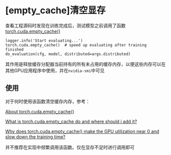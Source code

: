 
# [empty_cache]清空显存

查看工程源码时发现在训练完成后，测试模型之前调用了函数[torch.cuda.empty_cache()](https://pytorch.org/docs/stable/cuda.html#torch.cuda.empty_cache)

```
logger.info('Start evaluating...')
torch.cuda.empty_cache()  # speed up evaluating after training finished
do_evaluation(cfg, model, distributed=args.distributed)
```

其作用是释放缓存分配器当前持有的所有未占用的缓存内存，以便这些内存可以在其他GPU应用程序中使用，并在`nvidia-smi`中可见

## 使用

对于何时使用该函数清空缓存内存，参考：

[About torch.cuda.empty_cache()](https://discuss.pytorch.org/t/about-torch-cuda-empty-cache/34232)

[What is torch.cuda.empty_cache do and where should i add it?](https://discuss.pytorch.org/t/what-is-torch-cuda-empty-cache-do-and-where-should-i-add-it/40975)

[Why does torch.cuda.empty_cache() make the GPU utilization near 0 and slow down the training time?](https://discuss.pytorch.org/t/why-does-torch-cuda-empty-cache-make-the-gpu-utilization-near-0-and-slow-down-the-training-time/65196)

并不推荐在实现中频繁调用该函数。仅在显存不足时进行调用即可